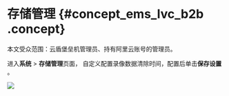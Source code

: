 # 存储管理 {#concept_ems_lvc_b2b .concept}

本文受众范围：云盾堡垒机管理员、持有阿里云账号的管理员。

进入**系统** \> **存储管理**页面， 自定义配置录像数据清除时间，配置后单击**保存设置** 。

![](http://static-aliyun-doc.oss-cn-hangzhou.aliyuncs.com/assets/img/12741/6036_zh-CN.png)

